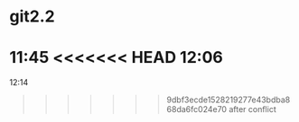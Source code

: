 # git2.2
11:45
<<<<<<< HEAD
12:06
=======
12:14
>>>>>>> 9dbf3ecde1528219277e43bdba868da6fc024e70
after conflict 

